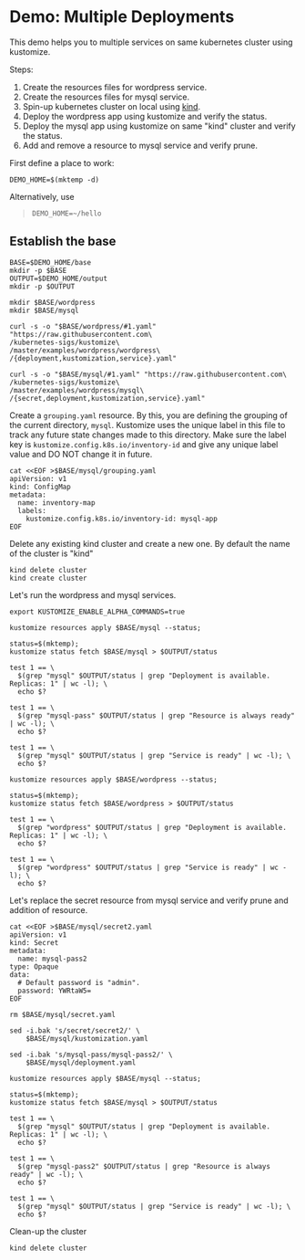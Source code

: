 [kind]: https://github.com/kubernetes-sigs/kind

# Demo: Multiple Deployments

This demo helps you to multiple services on same kubernetes cluster using kustomize.

Steps:
1. Create the resources files for wordpress service.
2. Create the resources files for mysql service.
3. Spin-up kubernetes cluster on local using [kind].
4. Deploy the wordpress app using kustomize and verify the status.
5. Deploy the mysql app using kustomize on same "kind" cluster and verify the status.
6. Add and remove a resource to mysql service and verify prune.

First define a place to work:

<!-- @makeWorkplace @testE2EAgainstLatestRelease -->
```
DEMO_HOME=$(mktemp -d)
```

Alternatively, use

> ```
> DEMO_HOME=~/hello
> ```

## Establish the base

<!-- @createBase @testE2EAgainstLatestRelease -->
```
BASE=$DEMO_HOME/base
mkdir -p $BASE
OUTPUT=$DEMO_HOME/output
mkdir -p $OUTPUT

mkdir $BASE/wordpress
mkdir $BASE/mysql

curl -s -o "$BASE/wordpress/#1.yaml" "https://raw.githubusercontent.com\
/kubernetes-sigs/kustomize\
/master/examples/wordpress/wordpress\
/{deployment,kustomization,service}.yaml"

curl -s -o "$BASE/mysql/#1.yaml" "https://raw.githubusercontent.com\
/kubernetes-sigs/kustomize\
/master/examples/wordpress/mysql\
/{secret,deployment,kustomization,service}.yaml"
```

Create a `grouping.yaml` resource. By this, you are defining the grouping of the current directory, `mysql`. Kustomize uses the unique label in this file to track any future state changes made to this directory. Make sure the label key is `kustomize.config.k8s.io/inventory-id` and give any unique label value and DO NOT change it in future.
<!-- @createGroupingYaml @testE2EAgainstLatestRelease-->
```
cat <<EOF >$BASE/mysql/grouping.yaml
apiVersion: v1
kind: ConfigMap
metadata:
  name: inventory-map
  labels:
    kustomize.config.k8s.io/inventory-id: mysql-app
EOF
```

Delete any existing kind cluster and create a new one. By default the name of the cluster is "kind"
<!-- @deleteAndCreateKindCluster @testE2EAgainstLatestRelease -->
```
kind delete cluster
kind create cluster
```

Let's run the wordpress and mysql services.
<!-- @RunWordpressAndMysql @testE2EAgainstLatestRelease -->
```
export KUSTOMIZE_ENABLE_ALPHA_COMMANDS=true

kustomize resources apply $BASE/mysql --status;

status=$(mktemp);
kustomize status fetch $BASE/mysql > $OUTPUT/status

test 1 == \
  $(grep "mysql" $OUTPUT/status | grep "Deployment is available. Replicas: 1" | wc -l); \
  echo $?

test 1 == \
  $(grep "mysql-pass" $OUTPUT/status | grep "Resource is always ready" | wc -l); \
  echo $?

test 1 == \
  $(grep "mysql" $OUTPUT/status | grep "Service is ready" | wc -l); \
  echo $?

kustomize resources apply $BASE/wordpress --status;

status=$(mktemp);
kustomize status fetch $BASE/wordpress > $OUTPUT/status

test 1 == \
  $(grep "wordpress" $OUTPUT/status | grep "Deployment is available. Replicas: 1" | wc -l); \
  echo $?

test 1 == \
  $(grep "wordpress" $OUTPUT/status | grep "Service is ready" | wc -l); \
  echo $?
```

Let's replace the secret resource from mysql service and verify prune and addition of resource.
<!-- @ReplaceResourceInMysql @testE2EAgainstLatestRelease -->

```
cat <<EOF >$BASE/mysql/secret2.yaml
apiVersion: v1
kind: Secret
metadata:
  name: mysql-pass2
type: Opaque
data:
  # Default password is "admin".
  password: YWRtaW5=
EOF

rm $BASE/mysql/secret.yaml

sed -i.bak 's/secret/secret2/' \
    $BASE/mysql/kustomization.yaml

sed -i.bak 's/mysql-pass/mysql-pass2/' \
    $BASE/mysql/deployment.yaml

kustomize resources apply $BASE/mysql --status;

status=$(mktemp);
kustomize status fetch $BASE/mysql > $OUTPUT/status

test 1 == \
  $(grep "mysql" $OUTPUT/status | grep "Deployment is available. Replicas: 1" | wc -l); \
  echo $?

test 1 == \
  $(grep "mysql-pass2" $OUTPUT/status | grep "Resource is always ready" | wc -l); \
  echo $?

test 1 == \
  $(grep "mysql" $OUTPUT/status | grep "Service is ready" | wc -l); \
  echo $?
```

Clean-up the cluster 
<!-- @deleteKindCluster @testE2EAgainstLatestRelease -->
```
kind delete cluster
```
